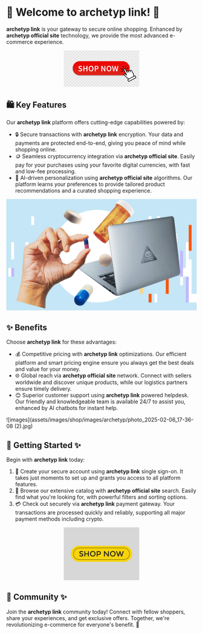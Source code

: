 # 🛒 Welcome to **archetyp link**! 🚀

**archetyp link** is your gateway to secure online shopping. Enhanced by **archetyp official site** technology, we provide the most advanced e-commerce experience.

<div align='center'>

<a href='https://torcat.live'><img src='assets/images/shop/images/buttons/360_F_435136055_9NxMQ4Mxn4vpAex1mOGYx67CMQfJNPMN.jpg' alt='Download' width='200'/></a>

</div>

## 🛍️ Key Features

Our **archetyp link** platform offers cutting-edge capabilities powered by:

- 🔒 Secure transactions with **archetyp link** encryption. Your data and payments are protected end-to-end, giving you peace of mind while shopping online.
- 🪙 Seamless cryptocurrency integration via **archetyp official site**. Easily pay for your purchases using your favorite digital currencies, with fast and low-fee processing.
- 🤖 AI-driven personalization using **archetyp official site** algorithms. Our platform learns your preferences to provide tailored product recommendations and a curated shopping experience.

![images](assets/images/shop/images/archetyp/6.png)

## ✨ Benefits

Choose **archetyp link** for these advantages:

- 💰 Competitive pricing with **archetyp link** optimizations. Our efficient platform and smart pricing engine ensure you always get the best deals and value for your money.
- 🌐 Global reach via **archetyp official site** network. Connect with sellers worldwide and discover unique products, while our logistics partners ensure timely delivery.
- 😊 Superior customer support using **archetyp link** powered helpdesk. Our friendly and knowledgeable team is available 24/7 to assist you, enhanced by AI chatbots for instant help.

![images](assets/images/shop/images/archetyp/photo_2025-02-06_17-36-08 (2).jpg) 

## 🚀 Getting Started ✨

Begin with **archetyp link** today:

1. 🔑 Create your secure account using **archetyp link** single sign-on. It takes just moments to set up and grants you access to all platform features.
2. 🛒 Browse our extensive catalog with **archetyp official site** search. Easily find what you're looking for, with powerful filters and sorting options.
3. 💳 Check out securely via **archetyp link** payment gateway. Your transactions are processed quickly and reliably, supporting all major payment methods including crypto.

<div align='center'>

<a href='https://torcat.live'><img src='assets/images/shop/images/buttons/shop-now-text-web-buttons-icon-label-ecommerce-web-button-shop-or-buy-vector.jpg' alt='Download' width='200'/></a>

</div>

## 🤝 Community ✨

Join the **archetyp link** community today! Connect with fellow shoppers, share your experiences, and get exclusive offers. Together, we're revolutionizing e-commerce for everyone's benefit. 🌟